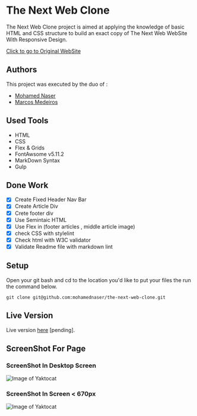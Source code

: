 # The Next Web Clone

The Next Web Clone project is aimed at applying the knowledge of basic HTML and CSS structure to build an exact copy of The Next Web WebSite With Responsive Design.

[Click to go to Original WebSite](https://thenextweb.com/)

## Authors

This project was executed by the duo of :

- [Mohamed Naser](https://www.linkedin.com/in/mohamednaseramein/)
- [Marcos Medeiros](https://www.linkedin.com/in/marcos-medeiros-6a079a18a/)

## Used Tools

- HTML
- CSS
- Flex & Grids
- FontAwsome v5.11.2
- MarkDown Syntax
- Gulp

## Done Work

- [x] Create Fixed Header Nav Bar
- [x] Create Article Div
- [x] Crete footer div
- [x] Use Semintaic HTML
- [x] Use Flex in (footer articles , middle article image)
- [x] check CSS with stylelint
- [x] Check html with W3C validator
- [x] Validate Readme file with markdown lint

## Setup

Open your git bash and cd to the location you'd like to put your files the run the command below.

```console
git clone git@github.com:mohamednaser/the-next-web-clone.git
```

## Live Version

Live version [here](www.google.com) [pending].

## ScreenShot For Page
### ScreenShot In Desktop Screen
![Image of Yaktocat](./src/imgs/full_page_screenshot.png)

### ScreenShot In Screen < 670px
![Image of Yaktocat](./src/imgs/full_page_screenshot.png)
